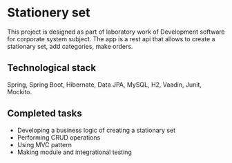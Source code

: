 # Stationery set
This project is designed as part of laboratory work of Development software for corporate system subject. The app is a rest api that allows to create a stationary set, add categories, make orders.

## Technological stack
Spring, Spring Boot, Hibernate, Data JPA, MySQL, H2, Vaadin, Junit, Mockito.

## Completed tasks
*	Developing a business logic of creating a stationary set
*	Performing CRUD operations
*	Using MVC pattern
*	Making module and integrational testing
